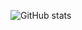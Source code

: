 <!--
**Jay-Plumb/jay-plumb** is a ✨ _special_ ✨ repository because its `README.md` (this file) appears on your GitHub profile.
https://github.com/anuraghazra/github-readme-stats
-->

![GitHub stats](https://github-readme-stats.vercel.app/api?username=Jay-Plumb&show_icons=true&bg_color=00000000&count_private=true&rank_icon=github&hide=prs,stars)


